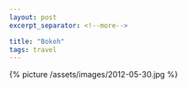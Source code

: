 ```yaml
---
layout: post
excerpt_separator: <!--more-->

title: "Bokeh"
tags: travel
---
```


{% picture /assets/images/2012-05-30.jpg %}
<!--more-->